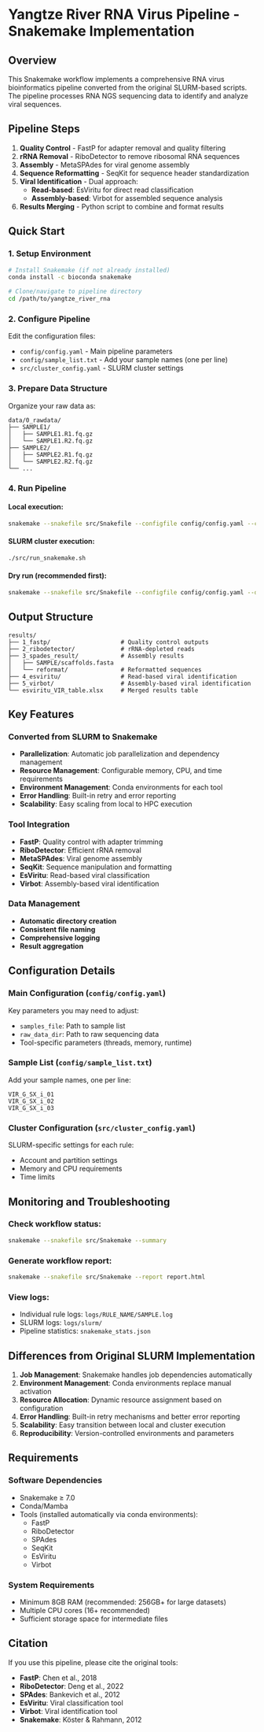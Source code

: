 # Yangtze River RNA Virus Pipeline - Snakemake Implementation

## Overview

This Snakemake workflow implements a comprehensive RNA virus bioinformatics pipeline converted from the original SLURM-based scripts. The pipeline processes RNA NGS sequencing data to identify and analyze viral sequences.

## Pipeline Steps

1. **Quality Control** - FastP for adapter removal and quality filtering
2. **rRNA Removal** - RiboDetector to remove ribosomal RNA sequences  
3. **Assembly** - MetaSPAdes for viral genome assembly
4. **Sequence Reformatting** - SeqKit for sequence header standardization
5. **Viral Identification** - Dual approach:
   - **Read-based**: EsViritu for direct read classification
   - **Assembly-based**: Virbot for assembled sequence analysis
6. **Results Merging** - Python script to combine and format results

## Quick Start

### 1. Setup Environment

```bash
# Install Snakemake (if not already installed)
conda install -c bioconda snakemake

# Clone/navigate to pipeline directory
cd /path/to/yangtze_river_rna
```

### 2. Configure Pipeline

Edit the configuration files:

- `config/config.yaml` - Main pipeline parameters
- `config/sample_list.txt` - Add your sample names (one per line)
- `src/cluster_config.yaml` - SLURM cluster settings

### 3. Prepare Data Structure

Organize your raw data as:
```
data/0_rawdata/
├── SAMPLE1/
│   ├── SAMPLE1.R1.fq.gz
│   └── SAMPLE1.R2.fq.gz
├── SAMPLE2/
│   ├── SAMPLE2.R1.fq.gz
│   └── SAMPLE2.R2.fq.gz
└── ...
```

### 4. Run Pipeline

#### Local execution:
```bash
snakemake --snakefile src/Snakefile --configfile config/config.yaml --cores 8 --use-conda
```

#### SLURM cluster execution:
```bash
./src/run_snakemake.sh
```

#### Dry run (recommended first):
```bash
snakemake --snakefile src/Snakefile --configfile config/config.yaml --dry-run
```

## Output Structure

```
results/
├── 1_fastp/                    # Quality control outputs
├── 2_ribodetector/             # rRNA-depleted reads
├── 3_spades_result/            # Assembly results
│   ├── SAMPLE/scaffolds.fasta
│   └── reformat/               # Reformatted sequences
├── 4_esviritu/                 # Read-based viral identification
├── 5_virbot/                   # Assembly-based viral identification
└── esviritu_VIR_table.xlsx     # Merged results table
```

## Key Features

### Converted from SLURM to Snakemake
- **Parallelization**: Automatic job parallelization and dependency management
- **Resource Management**: Configurable memory, CPU, and time requirements
- **Environment Management**: Conda environments for each tool
- **Error Handling**: Built-in retry and error reporting
- **Scalability**: Easy scaling from local to HPC execution

### Tool Integration
- **FastP**: Quality control with adapter trimming
- **RiboDetector**: Efficient rRNA removal
- **MetaSPAdes**: Viral genome assembly
- **SeqKit**: Sequence manipulation and formatting  
- **EsViritu**: Read-based viral classification
- **Virbot**: Assembly-based viral identification

### Data Management
- **Automatic directory creation**
- **Consistent file naming**
- **Comprehensive logging**
- **Result aggregation**

## Configuration Details

### Main Configuration (`config/config.yaml`)

Key parameters you may need to adjust:
- `samples_file`: Path to sample list
- `raw_data_dir`: Path to raw sequencing data
- Tool-specific parameters (threads, memory, runtime)

### Sample List (`config/sample_list.txt`)

Add your sample names, one per line:
```
VIR_G_SX_i_01
VIR_G_SX_i_02
VIR_G_SX_i_03
```

### Cluster Configuration (`src/cluster_config.yaml`)

SLURM-specific settings for each rule:
- Account and partition settings
- Memory and CPU requirements
- Time limits

## Monitoring and Troubleshooting

### Check workflow status:
```bash
snakemake --snakefile src/Snakemake --summary
```

### Generate workflow report:
```bash
snakemake --snakefile src/Snakemake --report report.html
```

### View logs:
- Individual rule logs: `logs/RULE_NAME/SAMPLE.log`
- SLURM logs: `logs/slurm/`
- Pipeline statistics: `snakemake_stats.json`

## Differences from Original SLURM Implementation

1. **Job Management**: Snakemake handles job dependencies automatically
2. **Environment Management**: Conda environments replace manual activation
3. **Resource Allocation**: Dynamic resource assignment based on configuration
4. **Error Handling**: Built-in retry mechanisms and better error reporting
5. **Scalability**: Easy transition between local and cluster execution
6. **Reproducibility**: Version-controlled environments and parameters

## Requirements

### Software Dependencies
- Snakemake ≥ 7.0
- Conda/Mamba
- Tools (installed automatically via conda environments):
  - FastP
  - RiboDetector  
  - SPAdes
  - SeqKit
  - EsViritu
  - Virbot

### System Requirements
- Minimum 8GB RAM (recommended: 256GB+ for large datasets)
- Multiple CPU cores (16+ recommended)
- Sufficient storage space for intermediate files

## Citation

If you use this pipeline, please cite the original tools:
- **FastP**: Chen et al., 2018
- **RiboDetector**: Deng et al., 2022
- **SPAdes**: Bankevich et al., 2012
- **EsViritu**: Viral classification tool
- **Virbot**: Viral identification tool
- **Snakemake**: Köster & Rahmann, 2012